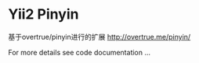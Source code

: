 Yii2 Pinyin
======================
基于overtrue/pinyin进行的扩展
http://overtrue.me/pinyin/
  
For more details see code documentation ...
